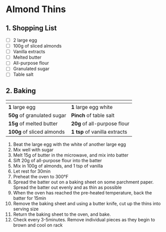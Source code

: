 # Almond Thins

## 1. Shopping List
- [ ] 2 large egg
- [ ] 100g of sliced almonds
- [ ] Vanilla extracts
- [ ] Melted butter
- [ ] All-purpose flour
- [ ] Granulated sugar
- [ ] Table salt

## 2. Baking
|<!-- -->|<!-- -->|
|---|---|
| **1** large egg | **1** large egg white|
| **50g** of granulated sugar| **Pinch** of table salt|
| **15g** of melted butter| **20g** of all-purpose flour|
| **100g** of sliced almonds| **1 tsp** of vanilla extracts|

1. Beat the large egg with the white of another large egg
2. Mix well with sugar
3. Melt 15g of butter in the microwave, and mix into batter
4. Sift 20g of all-purpose flour into the batter
5. Mix in 100g of almonds, and 1 tsp of vanilla
6. Let rest for 30min
7. Preheat the oven to 300°F
8. Spread the batter out on a baking sheet on some parchment paper. Spread the batter out evenly and as thin as possible
9. When the oven has reached the pre-heated temperature, back the batter for 15min
10. Remove the baking sheet and using a butter knife, cut up the thins into serving size
11. Return the baking sheet to the oven, and bake.
12. Check every 3-5minutes. Remove individual pieces as they begin to brown and cool on rack

